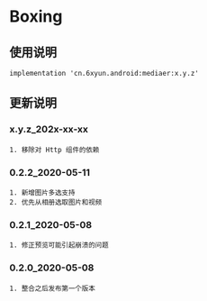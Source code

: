 Boxing
===

使用说明
---
```
implementation 'cn.6xyun.android:mediaer:x.y.z'
```

更新说明
---
### x.y.z_202x-xx-xx
    1. 移除对 Http 组件的依赖

### 0.2.2_2020-05-11
    1. 新增图片多选支持
    2. 优先从相册选取图片和视频

### 0.2.1_2020-05-08
    1. 修正预览可能引起崩溃的问题

### 0.2.0_2020-05-08
    1. 整合之后发布第一个版本